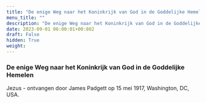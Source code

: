 ```yaml
---
title: "De enige Weg naar het Koninkrijk van God in de Goddelijke Hemelen"
menu_title: ""
description: "De enige Weg naar het Koninkrijk van God in de Goddelijke Hemelen"
date: 2023-09-01 06:00:01+00:802
draft: False
hidden: True
weight:
---
```

### De enige Weg naar het Koninkrijk van God in de Goddelijke Hemelen

Jezus - ontvangen door James Padgett op 15 mei 1917, Washington, DC, USA.
